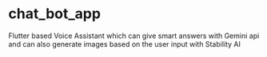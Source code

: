 # chat_bot_app

Flutter based Voice Assistant which can give smart answers with Gemini api and can also generate images based on the user input with Stability AI
